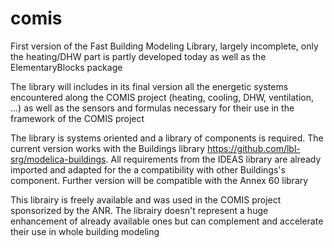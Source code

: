 # comis
First version of the Fast Building Modeling Library, largely incomplete, only the heating/DHW part is partly developed today as well as the ElementaryBlocks package

The library will includes in its final version all the energetic systems encountered along the COMIS project (heating, cooling, DHW, ventilation, ...) as well as the sensors and formulas necessary for their use in the framework of the COMIS project

The library is systems oriented and a library of components is required.
The current version works with the Buildings library https://github.com/lbl-srg/modelica-buildings. All requirements from the IDEAS library are already imported and adapted for the a compatibility with other Buildings's component.
Further version will be compatible with the Annex 60 library

This librairy is freely available and was used in the COMIS project sponsorized by the ANR. The librairy doesn't represent a huge enhancement of already available ones but can complement and accelerate their use in whole building modeling
